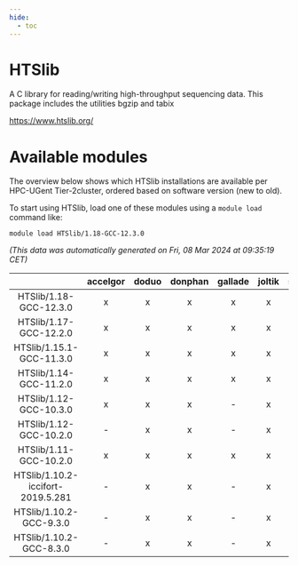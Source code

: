 ```yaml
---
hide:
  - toc
---
```


HTSlib
======


A C library for reading/writing high-throughput sequencing data. This package includes the utilities bgzip and tabix

https://www.htslib.org/
# Available modules


The overview below shows which HTSlib installations are available per HPC-UGent Tier-2cluster, ordered based on software version (new to old).

To start using HTSlib, load one of these modules using a `module load` command like:

```shell
module load HTSlib/1.18-GCC-12.3.0
```

*(This data was automatically generated on Fri, 08 Mar 2024 at 09:35:19 CET)*  

| |accelgor|doduo|donphan|gallade|joltik|skitty|
| :---: | :---: | :---: | :---: | :---: | :---: | :---: |
|HTSlib/1.18-GCC-12.3.0|x|x|x|x|x|x|
|HTSlib/1.17-GCC-12.2.0|x|x|x|x|x|x|
|HTSlib/1.15.1-GCC-11.3.0|x|x|x|x|x|x|
|HTSlib/1.14-GCC-11.2.0|x|x|x|x|x|x|
|HTSlib/1.12-GCC-10.3.0|x|x|x|-|x|x|
|HTSlib/1.12-GCC-10.2.0|-|x|x|-|x|x|
|HTSlib/1.11-GCC-10.2.0|x|x|x|x|x|x|
|HTSlib/1.10.2-iccifort-2019.5.281|-|x|x|-|x|x|
|HTSlib/1.10.2-GCC-9.3.0|-|x|x|-|x|x|
|HTSlib/1.10.2-GCC-8.3.0|-|x|x|-|x|x|
